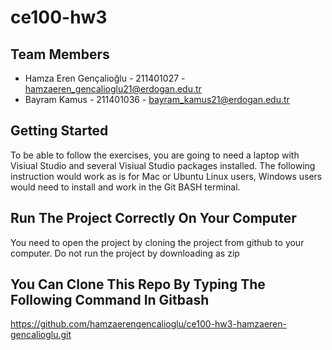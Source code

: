 # ce100-hw3
## Team Members

- Hamza Eren Gençalioğlu - 211401027 - hamzaeren_gencalioglu21@erdogan.edu.tr
- Bayram Kamus - 211401036 - bayram_kamus21@erdogan.edu.tr


## Getting Started

To be able to follow the exercises, you are going to need a laptop with Visiual Studio and several Visiual Studio packages installed. The following instruction would work as is for Mac or Ubuntu Linux users, Windows users would need to install and work in the Git BASH terminal.


## Run The Project Correctly On Your Computer

You need to open the project by cloning the project from github to your computer. 
Do not run the project by downloading as zip

## You Can Clone This Repo By Typing The Following Command In Gitbash

https://github.com/hamzaerengencalioglu/ce100-hw3-hamzaeren-gencalioglu.git
